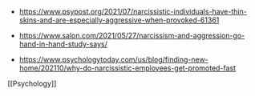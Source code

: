 - https://www.psypost.org/2021/07/narcissistic-individuals-have-thin-skins-and-are-especially-aggressive-when-provoked-61361
- https://www.salon.com/2021/05/27/narcissism-and-aggression-go-hand-in-hand-study-says/

- https://www.psychologytoday.com/us/blog/finding-new-home/202110/why-do-narcissistic-employees-get-promoted-fast

[[Psychology]]

